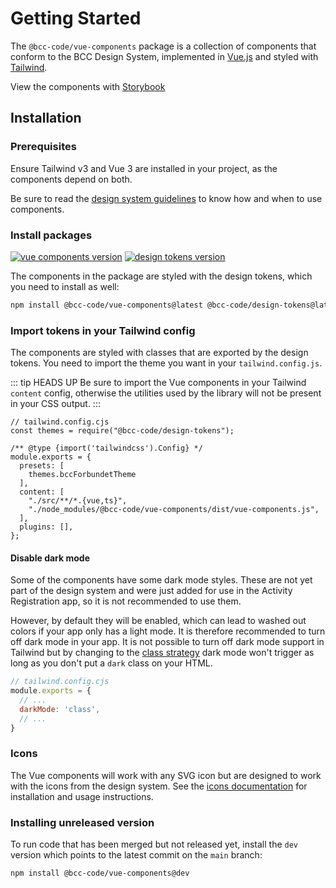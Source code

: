 # Getting Started
The `@bcc-code/vue-components` package is a collection of components that conform to the BCC Design System, implemented in [Vue.js](https://vuejs.org/) and styled with [Tailwind](https://tailwindcss.com).

View the components with [Storybook](https://vue-components-storybook.developer.bcc.no)

## Installation
### Prerequisites
Ensure Tailwind v3 and Vue 3 are installed in your project, as the components depend on both.

Be sure to read the [design system guidelines](../guidelines.md) to know how and when to use components.

### Install packages
[![vue components version](https://img.shields.io/npm/v/@bcc-code/vue-components/latest?label=%40bcc-code%2Fvue-components)](https://github.com/bcc-code/bcc-vue-components/releases) [![design tokens version](https://img.shields.io/npm/v/@bcc-code/design-tokens/latest?label=%40bcc-code%2Fdesign-tokens)](https://github.com/bcc-code/bcc-design-tokens/releases)

The components in the package are styled with the design tokens, which you need to install as well:
```sh
npm install @bcc-code/vue-components@latest @bcc-code/design-tokens@latest
```

### Import tokens in your Tailwind config
The components are styled with classes that are exported by the design tokens. You need to import the theme you want in your `tailwind.config.js`.

::: tip HEADS UP
Be sure to import the Vue components in your Tailwind `content` config, otherwise the utilities used by the library will not be present in your CSS output.
:::

```js{2,6-8,11}
// tailwind.config.cjs
const themes = require("@bcc-code/design-tokens");

/** @type {import('tailwindcss').Config} */
module.exports = {
  presets: [
    themes.bccForbundetTheme
  ],
  content: [
    "./src/**/*.{vue,ts}",
    "./node_modules/@bcc-code/vue-components/dist/vue-components.js",
  ],
  plugins: [],
};
```

#### Disable dark mode
Some of the components have some dark mode styles. These are not yet part of the design system and were just added for use in the Activity Registration app, so it is not recommended to use them.

However, by default they will be enabled, which can lead to washed out colors if your app only has a light mode. It is therefore recommended to turn off dark mode in your app. It is not possible to turn off dark mode support in Tailwind but by changing to the [class strategy](https://tailwindcss.com/docs/dark-mode#toggling-dark-mode-manually) dark mode won't trigger as long as you don't put a `dark` class on your HTML.

```js
// tailwind.config.cjs
module.exports = {
  // ...
  darkMode: 'class',
  // ...
}
```

### Icons
The Vue components will work with any SVG icon but are designed to work with the icons from the design system. See the [icons documentation](../icons/README.md) for installation and usage instructions.

### Installing unreleased version
To run code that has been merged but not released yet, install the `dev` version which points to the latest commit on the `main` branch:
```sh
npm install @bcc-code/vue-components@dev
```
